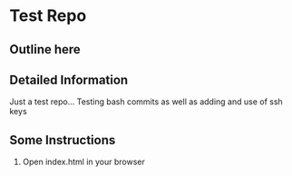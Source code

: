 # Test Repo

Outline here
---------------------------------

## Detailed Information

Just a test repo...
Testing bash commits as well as adding and use of ssh keys

## Some Instructions

1. Open index.html in your browser
